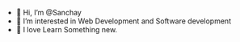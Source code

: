- 👋 Hi, I’m @Sanchay
- 👀 I’m interested in Web Development and Software development
- 🌱 I love Learn Something new.
<!---
Sanchay-7/Sanchay-7 is a ✨ special ✨ repository because its `README.md` (this file) appears on your GitHub profile.
You can click the Preview link to take a look at your changes.
--->
